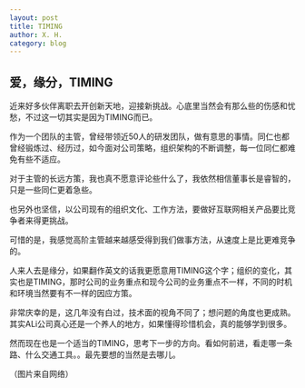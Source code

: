 ```yaml
---
layout: post
title: TIMING
author: X. H.
category: blog
---
```


## 爱，缘分，TIMING

近来好多伙伴离职去开创新天地，迎接新挑战。心底里当然会有那么些的伤感和忧愁，不过这一切其实是因为TIMING而已。

作为一个团队的主管，曾经带领近50人的研发团队，做有意思的事情。同仁也都曾经锻炼过、经历过，如今面对公司策略，组织架构的不断调整，每一位同仁都难免有些不适应。

对于主管的长远方策，我也真不愿意评论些什么了，我依然相信董事长是睿智的，只是一些同仁更着急些。

也另外也坚信，以公司现有的组织文化、工作方法，要做好互联网相关产品要比竞争者来得更挑战。

可惜的是，我感觉高阶主管越来越感受得到我们做事方法，从速度上是比更难竞争的。

人来人去是缘分，如果翻作英文的话我更愿意用TIMING这个字；组织的变化，其实也是TIMING，那时公司的业务重点和现今公司的业务重点不一样，不同的时机和环境当然要有不一样的因应方策。

非常庆幸的是，这几年没有白过，技术面的视角不同了；想问题的角度也更成熟。其实ALi公司真心还是一个养人的地方，如果懂得珍惜机会，真的能够学到很多。

然而现在也是一个适当的TIMING，思考下一步的方向。看如何前进，看走哪一条路、什么交通工具。。最先要想的当然是去哪儿。

（图片来自网络）
